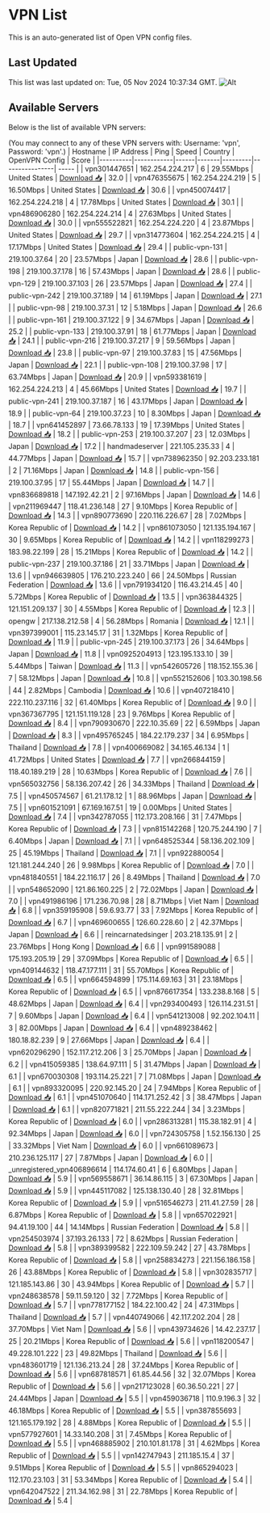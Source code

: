 # VPN List

This is an auto-generated list of Open VPN config files.

## Last Updated

This list was last updated on: Tue, 05 Nov 2024 10:37:34 GMT.
![Alt](https://repobeats.axiom.co/api/embed/186b98318ef1479477931607c1ad7d823f12451f.svg "Repobeats analytics image")

## Available Servers

Below is the list of available VPN servers:

(You may connect to any of these VPN servers with: Username: 'vpn', Password: 'vpn'.)
| Hostname | IP Address | Ping | Speed | Country | OpenVPN Config | Score |
|----------|------------|------|-------|---------|----------------| ----- |
| vpn301447651 | 162.254.224.217 | 6 | 29.55Mbps | United States | [Download 📥](./configs/server_0_US.ovpn) | 32.0 |
| vpn476355675 | 162.254.224.219 | 5 | 16.50Mbps | United States | [Download 📥](./configs/server_1_US.ovpn) | 30.6 |
| vpn450074417 | 162.254.224.218 | 4 | 17.78Mbps | United States | [Download 📥](./configs/server_2_US.ovpn) | 30.1 |
| vpn486906280 | 162.254.224.214 | 4 | 27.63Mbps | United States | [Download 📥](./configs/server_3_US.ovpn) | 30.0 |
| vpn555522821 | 162.254.224.220 | 4 | 23.87Mbps | United States | [Download 📥](./configs/server_4_US.ovpn) | 29.7 |
| vpn314773604 | 162.254.224.215 | 4 | 17.17Mbps | United States | [Download 📥](./configs/server_5_US.ovpn) | 29.4 |
| public-vpn-131 | 219.100.37.64 | 20 | 23.57Mbps | Japan | [Download 📥](./configs/server_6_JP.ovpn) | 28.6 |
| public-vpn-198 | 219.100.37.178 | 16 | 57.43Mbps | Japan | [Download 📥](./configs/server_7_JP.ovpn) | 28.6 |
| public-vpn-129 | 219.100.37.103 | 26 | 23.57Mbps | Japan | [Download 📥](./configs/server_8_JP.ovpn) | 27.4 |
| public-vpn-242 | 219.100.37.189 | 14 | 61.19Mbps | Japan | [Download 📥](./configs/server_9_JP.ovpn) | 27.1 |
| public-vpn-98 | 219.100.37.31 | 12 | 5.18Mbps | Japan | [Download 📥](./configs/server_10_JP.ovpn) | 26.6 |
| public-vpn-161 | 219.100.37.122 | 9 | 34.67Mbps | Japan | [Download 📥](./configs/server_11_JP.ovpn) | 25.2 |
| public-vpn-133 | 219.100.37.91 | 18 | 61.77Mbps | Japan | [Download 📥](./configs/server_12_JP.ovpn) | 24.1 |
| public-vpn-216 | 219.100.37.217 | 9 | 59.56Mbps | Japan | [Download 📥](./configs/server_13_JP.ovpn) | 23.8 |
| public-vpn-97 | 219.100.37.83 | 15 | 47.56Mbps | Japan | [Download 📥](./configs/server_14_JP.ovpn) | 22.1 |
| public-vpn-108 | 219.100.37.98 | 17 | 63.74Mbps | Japan | [Download 📥](./configs/server_15_JP.ovpn) | 20.9 |
| vpn593381619 | 162.254.224.213 | 4 | 45.66Mbps | United States | [Download 📥](./configs/server_16_US.ovpn) | 19.7 |
| public-vpn-241 | 219.100.37.187 | 16 | 43.17Mbps | Japan | [Download 📥](./configs/server_17_JP.ovpn) | 18.9 |
| public-vpn-64 | 219.100.37.23 | 10 | 8.30Mbps | Japan | [Download 📥](./configs/server_18_JP.ovpn) | 18.7 |
| vpn641452897 | 73.66.78.133 | 19 | 17.39Mbps | United States | [Download 📥](./configs/server_19_US.ovpn) | 18.2 |
| public-vpn-253 | 219.100.37.207 | 23 | 12.03Mbps | Japan | [Download 📥](./configs/server_20_JP.ovpn) | 17.2 |
| handmadeserver | 221.105.235.33 | 4 | 44.77Mbps | Japan | [Download 📥](./configs/server_21_JP.ovpn) | 15.7 |
| vpn738962350 | 92.203.233.181 | 2 | 71.16Mbps | Japan | [Download 📥](./configs/server_22_JP.ovpn) | 14.8 |
| public-vpn-156 | 219.100.37.95 | 17 | 55.44Mbps | Japan | [Download 📥](./configs/server_23_JP.ovpn) | 14.7 |
| vpn836689818 | 147.192.42.21 | 2 | 97.16Mbps | Japan | [Download 📥](./configs/server_24_JP.ovpn) | 14.6 |
| vpn211969447 | 118.41.236.148 | 27 | 9.10Mbps | Korea Republic of | [Download 📥](./configs/server_25_KR.ovpn) | 14.3 |
| vpn890773690 | 220.116.226.67 | 28 | 7.02Mbps | Korea Republic of | [Download 📥](./configs/server_26_KR.ovpn) | 14.2 |
| vpn861073050 | 121.135.194.167 | 30 | 9.65Mbps | Korea Republic of | [Download 📥](./configs/server_27_KR.ovpn) | 14.2 |
| vpn118299273 | 183.98.22.199 | 28 | 15.21Mbps | Korea Republic of | [Download 📥](./configs/server_28_KR.ovpn) | 14.2 |
| public-vpn-237 | 219.100.37.186 | 21 | 33.71Mbps | Japan | [Download 📥](./configs/server_29_JP.ovpn) | 13.6 |
| vpn946639805 | 176.210.223.240 | 66 | 24.50Mbps | Russian Federation | [Download 📥](./configs/server_30_RU.ovpn) | 13.6 |
| vpn791934120 | 116.43.214.45 | 40 | 5.72Mbps | Korea Republic of | [Download 📥](./configs/server_31_KR.ovpn) | 13.5 |
| vpn363844325 | 121.151.209.137 | 30 | 4.55Mbps | Korea Republic of | [Download 📥](./configs/server_32_KR.ovpn) | 12.3 |
| opengw | 217.138.212.58 | 4 | 56.28Mbps | Romania | [Download 📥](./configs/server_33_RO.ovpn) | 12.1 |
| vpn397399001 | 115.23.145.17 | 31 | 1.32Mbps | Korea Republic of | [Download 📥](./configs/server_34_KR.ovpn) | 11.9 |
| public-vpn-245 | 219.100.37.173 | 26 | 34.64Mbps | Japan | [Download 📥](./configs/server_35_JP.ovpn) | 11.8 |
| vpn0925204913 | 123.195.133.10 | 39 | 5.44Mbps | Taiwan | [Download 📥](./configs/server_36_TW.ovpn) | 11.3 |
| vpn542605726 | 118.152.155.36 | 7 | 58.12Mbps | Japan | [Download 📥](./configs/server_37_JP.ovpn) | 10.8 |
| vpn552152606 | 103.30.198.56 | 44 | 2.82Mbps | Cambodia | [Download 📥](./configs/server_38_KH.ovpn) | 10.6 |
| vpn407218410 | 222.110.237.116 | 32 | 61.40Mbps | Korea Republic of | [Download 📥](./configs/server_39_KR.ovpn) | 9.0 |
| vpn367367795 | 121.151.119.128 | 23 | 9.76Mbps | Korea Republic of | [Download 📥](./configs/server_40_KR.ovpn) | 8.4 |
| vpn790930670 | 222.10.35.69 | 22 | 6.59Mbps | Japan | [Download 📥](./configs/server_41_JP.ovpn) | 8.3 |
| vpn495765245 | 184.22.179.237 | 34 | 6.95Mbps | Thailand | [Download 📥](./configs/server_42_TH.ovpn) | 7.8 |
| vpn400669082 | 34.165.46.134 | 1 | 41.72Mbps | United States | [Download 📥](./configs/server_43_US.ovpn) | 7.7 |
| vpn266844159 | 118.40.189.219 | 28 | 10.63Mbps | Korea Republic of | [Download 📥](./configs/server_44_KR.ovpn) | 7.6 |
| vpn565032756 | 58.136.207.42 | 26 | 34.33Mbps | Thailand | [Download 📥](./configs/server_45_TH.ovpn) | 7.5 |
| vpn450574567 | 61.21.178.12 | 1 | 88.96Mbps | Japan | [Download 📥](./configs/server_46_JP.ovpn) | 7.5 |
| vpn601521091 | 67.169.167.51 | 19 | 0.00Mbps | United States | [Download 📥](./configs/server_47_US.ovpn) | 7.4 |
| vpn342787055 | 112.173.208.166 | 31 | 7.47Mbps | Korea Republic of | [Download 📥](./configs/server_48_KR.ovpn) | 7.3 |
| vpn815142268 | 120.75.244.190 | 7 | 6.40Mbps | Japan | [Download 📥](./configs/server_49_JP.ovpn) | 7.1 |
| vpn648525344 | 58.136.202.109 | 25 | 45.19Mbps | Thailand | [Download 📥](./configs/server_50_TH.ovpn) | 7.1 |
| vpn922880054 | 121.181.244.240 | 26 | 9.98Mbps | Korea Republic of | [Download 📥](./configs/server_51_KR.ovpn) | 7.0 |
| vpn481840551 | 184.22.116.17 | 26 | 8.49Mbps | Thailand | [Download 📥](./configs/server_52_TH.ovpn) | 7.0 |
| vpn548652090 | 121.86.160.225 | 2 | 72.02Mbps | Japan | [Download 📥](./configs/server_53_JP.ovpn) | 7.0 |
| vpn491986196 | 171.236.70.98 | 28 | 8.71Mbps | Viet Nam | [Download 📥](./configs/server_54_VN.ovpn) | 6.8 |
| vpn359195908 | 59.6.93.77 | 33 | 7.92Mbps | Korea Republic of | [Download 📥](./configs/server_55_KR.ovpn) | 6.7 |
| vpn469600655 | 126.60.228.60 | 2 | 42.37Mbps | Japan | [Download 📥](./configs/server_56_JP.ovpn) | 6.6 |
| reincarnatedsinger | 203.218.135.91 | 2 | 23.76Mbps | Hong Kong | [Download 📥](./configs/server_57_HK.ovpn) | 6.6 |
| vpn991589088 | 175.193.205.19 | 29 | 37.09Mbps | Korea Republic of | [Download 📥](./configs/server_58_KR.ovpn) | 6.5 |
| vpn409144632 | 118.47.177.111 | 31 | 55.70Mbps | Korea Republic of | [Download 📥](./configs/server_59_KR.ovpn) | 6.5 |
| vpn664594899 | 175.114.69.163 | 31 | 23.18Mbps | Korea Republic of | [Download 📥](./configs/server_60_KR.ovpn) | 6.5 |
| vpn876617354 | 133.238.8.168 | 5 | 48.62Mbps | Japan | [Download 📥](./configs/server_61_JP.ovpn) | 6.4 |
| vpn293400493 | 126.114.231.51 | 7 | 9.60Mbps | Japan | [Download 📥](./configs/server_62_JP.ovpn) | 6.4 |
| vpn541213008 | 92.202.104.11 | 3 | 82.00Mbps | Japan | [Download 📥](./configs/server_63_JP.ovpn) | 6.4 |
| vpn489238462 | 180.18.82.239 | 9 | 27.66Mbps | Japan | [Download 📥](./configs/server_64_JP.ovpn) | 6.4 |
| vpn620296290 | 152.117.212.206 | 3 | 25.70Mbps | Japan | [Download 📥](./configs/server_65_JP.ovpn) | 6.2 |
| vpn415059385 | 138.64.97.111 | 5 | 31.47Mbps | Japan | [Download 📥](./configs/server_66_JP.ovpn) | 6.1 |
| vpn670030308 | 193.114.25.221 | 7 | 71.08Mbps | Japan | [Download 📥](./configs/server_67_JP.ovpn) | 6.1 |
| vpn893320095 | 220.92.145.20 | 24 | 7.94Mbps | Korea Republic of | [Download 📥](./configs/server_68_KR.ovpn) | 6.1 |
| vpn451070640 | 114.171.252.42 | 3 | 38.47Mbps | Japan | [Download 📥](./configs/server_69_JP.ovpn) | 6.1 |
| vpn820771821 | 211.55.222.244 | 34 | 3.23Mbps | Korea Republic of | [Download 📥](./configs/server_70_KR.ovpn) | 6.0 |
| vpn286313281 | 115.38.182.91 | 4 | 92.34Mbps | Japan | [Download 📥](./configs/server_71_JP.ovpn) | 6.0 |
| vpn724305758 | 1.52.156.130 | 25 | 33.32Mbps | Viet Nam | [Download 📥](./configs/server_72_VN.ovpn) | 6.0 |
| vpn661089673 | 210.236.125.117 | 27 | 7.87Mbps | Japan | [Download 📥](./configs/server_73_JP.ovpn) | 6.0 |
| _unregistered_vpn406896614 | 114.174.60.41 | 6 | 6.80Mbps | Japan | [Download 📥](./configs/server_74_JP.ovpn) | 5.9 |
| vpn569558671 | 36.14.86.115 | 3 | 67.30Mbps | Japan | [Download 📥](./configs/server_75_JP.ovpn) | 5.9 |
| vpn445117082 | 125.138.130.40 | 28 | 32.81Mbps | Korea Republic of | [Download 📥](./configs/server_76_KR.ovpn) | 5.9 |
| vpn516546273 | 211.41.27.59 | 28 | 6.87Mbps | Korea Republic of | [Download 📥](./configs/server_77_KR.ovpn) | 5.8 |
| vpn657022921 | 94.41.19.100 | 44 | 14.14Mbps | Russian Federation | [Download 📥](./configs/server_78_RU.ovpn) | 5.8 |
| vpn254503974 | 37.193.26.133 | 72 | 8.62Mbps | Russian Federation | [Download 📥](./configs/server_79_RU.ovpn) | 5.8 |
| vpn389399582 | 222.109.59.242 | 27 | 43.78Mbps | Korea Republic of | [Download 📥](./configs/server_80_KR.ovpn) | 5.8 |
| vpn258834273 | 221.156.186.158 | 26 | 43.88Mbps | Korea Republic of | [Download 📥](./configs/server_81_KR.ovpn) | 5.8 |
| vpn302835717 | 121.185.143.86 | 30 | 43.94Mbps | Korea Republic of | [Download 📥](./configs/server_82_KR.ovpn) | 5.7 |
| vpn248638578 | 59.11.59.120 | 32 | 7.72Mbps | Korea Republic of | [Download 📥](./configs/server_83_KR.ovpn) | 5.7 |
| vpn778177152 | 184.22.100.42 | 24 | 47.31Mbps | Thailand | [Download 📥](./configs/server_84_TH.ovpn) | 5.7 |
| vpn440749066 | 42.117.202.204 | 28 | 37.70Mbps | Viet Nam | [Download 📥](./configs/server_85_VN.ovpn) | 5.6 |
| vpn439734626 | 14.42.237.17 | 25 | 20.21Mbps | Korea Republic of | [Download 📥](./configs/server_86_KR.ovpn) | 5.6 |
| vpn118200547 | 49.228.101.222 | 23 | 49.82Mbps | Thailand | [Download 📥](./configs/server_87_TH.ovpn) | 5.6 |
| vpn483601719 | 121.136.213.24 | 28 | 37.24Mbps | Korea Republic of | [Download 📥](./configs/server_88_KR.ovpn) | 5.6 |
| vpn687818571 | 61.85.44.56 | 32 | 32.07Mbps | Korea Republic of | [Download 📥](./configs/server_89_KR.ovpn) | 5.6 |
| vpn217123028 | 60.36.50.221 | 27 | 24.44Mbps | Japan | [Download 📥](./configs/server_90_JP.ovpn) | 5.5 |
| vpn459036718 | 110.9.196.3 | 32 | 46.18Mbps | Korea Republic of | [Download 📥](./configs/server_91_KR.ovpn) | 5.5 |
| vpn387855693 | 121.165.179.192 | 28 | 4.88Mbps | Korea Republic of | [Download 📥](./configs/server_92_KR.ovpn) | 5.5 |
| vpn577927601 | 14.33.140.208 | 31 | 7.45Mbps | Korea Republic of | [Download 📥](./configs/server_93_KR.ovpn) | 5.5 |
| vpn468885902 | 210.101.81.178 | 31 | 4.62Mbps | Korea Republic of | [Download 📥](./configs/server_94_KR.ovpn) | 5.5 |
| vpn142747943 | 211.185.15.4 | 37 | 9.51Mbps | Korea Republic of | [Download 📥](./configs/server_95_KR.ovpn) | 5.5 |
| vpn865294023 | 112.170.23.103 | 31 | 53.34Mbps | Korea Republic of | [Download 📥](./configs/server_96_KR.ovpn) | 5.4 |
| vpn642047522 | 211.34.162.98 | 31 | 22.78Mbps | Korea Republic of | [Download 📥](./configs/server_97_KR.ovpn) | 5.4 |
